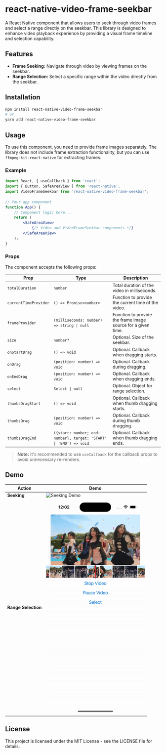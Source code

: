 # react-native-video-frame-seekbar

A React Native component that allows users to seek through video frames and select a range directly on the seekbar. This library is designed to enhance video playback experience by providing a visual frame timeline and selection capability.

## Features

- **Frame Seeking:** Navigate through video by viewing frames on the seekbar.
- **Range Selection:** Select a specific range within the video directly from the seekbar.

## Installation

```bash
npm install react-native-video-frame-seekbar
# or
yarn add react-native-video-frame-seekbar
```

## Usage

To use this component, you need to provide frame images separately. The library does not include frame extraction functionality, but you can use `ffmpeg-kit-react-native` for extracting frames.

### Example

```jsx
import React, { useCallback } from 'react';
import { Button, SafeAreaView } from 'react-native';
import VideoFrameSeekbar from 'react-native-video-frame-seekbar';

// Your app component
function App() {
    // Component logic here...
    return (
        <SafeAreaView>
            {/* Video and VideoFrameSeekbar components */}
        </SafeAreaView>
    );
}
```

### Props

The component accepts the following props:

| Prop                | Type                          | Description                                   |
|---------------------|-------------------------------|-----------------------------------------------|
| `totalDuration`     | `number`                      | Total duration of the video in milliseconds.  |
| `currentTimeProvider` | `() => Promise<number>`      | Function to provide the current time of the video. |
| `frameProvider`     | `(milliseconds: number) => string \| null` | Function to provide the frame image source for a given time. |
| `size`              | `number?`                     | Optional. Size of the seekbar.                |
| `onStartDrag`       | `() => void`                  | Optional. Callback when dragging starts.      |
| `onDrag`            | `(position: number) => void`  | Optional. Callback during dragging.           |
| `onEndDrag`         | `(position: number) => void`  | Optional. Callback when dragging ends.        |
| `select`            | `Select \| null`              | Optional. Object for range selection.         |
| `thumbsDragStart`   | `() => void`                  | Optional. Callback when thumb dragging starts.|
| `thumbsDrag`        | `(position: number) => void`  | Optional. Callback during thumb dragging.     |
| `thumbsDragEnd`     | `({start: number; end: number}, target: 'START' \| 'END') => void` | Optional. Callback when thumb dragging ends.  |

> **Note:** It's recommended to use `useCallback` for the callback props to avoid unnecessary re-renders.

## Demo

| Action            | Demo                                    |
|-------------------|-----------------------------------------|
| **Seeking**       | ![Seeking Demo](docs/static/seek.gif)   |
| **Range Selection** | ![Selection Demo](docs/static/select.gif)              |

## License

This project is licensed under the MIT License - see the LICENSE file for details.
